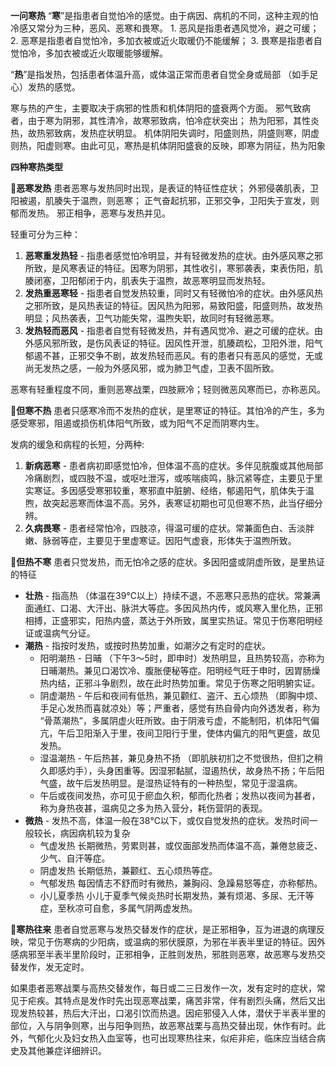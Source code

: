 **一问寒热**
“**寒**”是指患者自觉怕冷的感觉。由于病因、病机的不同，这种主观的怕冷感又常分为三种，恶风、恶寒和畏寒。
	1. 恶风是指患者遇风觉冷，避之可缓；
	2. 恶寒是指患者自觉怕冷，多加衣被或近火取暖仍不能缓解；
	3. 畏寒是指患者自觉怕冷，多加衣被或近火取暖能够缓解。

“**热**”是指发热，包括患者体温升高，或体温正常而患者自觉全身或局部 （如手足心）发热的感觉。

寒与热的产生，主要取决于病邪的性质和机体阴阳的盛衰两个方面。
邪气致病者，由于寒为阴邪，其性清冷，故寒邪致病，怕冷症状突出；
热为阳邪，其性炎热，故热邪致病，发热症状明显。
机体阴阳失调时，阳盛则热，阴盛则寒，阴虚则热，阳虚则寒。由此可见，寒热是机体阴阳盛衰的反映，即寒为阴征，热为阳象


**四种寒热类型**

🔴**恶寒发热**
患者恶寒与发热同时出现，是表证的特征性症状；
外邪侵袭肌表，卫阳被遏，肌腠失于温煦，则恶寒；
正气奋起抗邪，正邪交争，卫阳失于宣发，则郁而发热。
邪正相争，恶寒与发热并见。

轻重可分为三种：
1. **恶寒重发热轻** - 指患者感觉怕冷明显，并有轻微发热的症状。由外感风寒之邪所致，是风寒表证的特征。因寒为阴邪，其性收引，寒邪袭表，束表伤阳，肌腠闭塞，卫阳郁闭于内，肌表失于温煦，故恶寒明显而发热轻。
2. **发热重恶寒轻** - 指患者自觉发热较重，同时又有轻微怕冷的症状。由外感风热之邪所致，是风热表证的特征。因风热为阳邪，易致阳盛，阳盛则热，故发热明显；风热袭表，卫气功能失常，温煦失职，故同时有轻微恶寒。
3. **发热轻而恶风** - 指患者自觉有轻微发热，并有遇风觉冷、避之可缓的症状。由外感风邪所致，是伤风表证的特征。因风性开泄，肌腠疏松，卫阳外泄，阳气郁遏不甚，正邪交争不剧，故发热轻而恶风。有的患者只有恶风的感觉，无或尚无发热之感，一般为外感风邪，或为肺卫气虚，卫表不固所致。

恶寒有轻重程度不同，重则恶寒战栗，四肢厥冷；轻则微恶风寒而已，亦称恶风。

🔴**但寒不热**
患者只感寒冷而不发热的症状，是里寒证的特征。其怕冷的产生，多为感受寒邪，阻遏或损伤机体阳气所致，或为阳气不足而阴寒内生。

发病的缓急和病程的长短，分两种:
1. **新病恶寒** - 患者病初即感觉怕冷，但体温不高的症状。多伴见脘腹或其他局部冷痛剧烈，或四肢不温，或呕吐泄泻，或咳喘痰鸣，脉沉紧等症，主要见于里实寒证。多因感受寒邪较重，寒邪直中脏腑、经络，郁遏阳气，肌体失于温煦，故突起恶寒而体温不高。另外，表寒证初期也可见但寒不热，此当仔细分辨。
2. **久病畏寒** - 患者经常怕冷，四肢凉，得温可缓的症状。常兼面色白、舌淡胖嫩、脉弱等症，主要见于里虚寒证。因阳气虚衰，形体失于温煦所致。

🔴**但热不寒**
患者只觉发热，而无怕冷之感的症状。多因阳盛或阴虚所致，是里热证的特征
- **壮热** - 指高热 （体温在39℃以上）持续不退，不恶寒只恶热的症状。常兼满面通红、口渴、大汗出、脉洪大等症。多因风热内传，或风寒入里化热，正邪相搏，正盛邪实，阳热内盛，蒸达于外所致，属里实热证。常见于伤寒阳明经证或温病气分证。
- **潮热** - 指按时发热，或按时热势加重，如潮汐之有定时的症状。
	- 阳明潮热 - 日晡 （下午3～5时，即申时）发热明显，且热势较高，亦称为日晡潮热。兼见口渴饮冷、腹胀便秘等症。阳明经气旺于申时，因胃肠燥热内结，正邪斗争剧烈，故在此时热势加重。常见于伤寒之阳明腑实证。
	- 阴虚潮热 - 午后和夜间有低热，兼见颧红、盗汗、五心烦热 （即胸中烦、手足心发热而喜就凉处）等；严重者，感觉有热自骨内向外透发者，称为 “骨蒸潮热”，多属阴虚火旺所致。由于阴液亏虚，不能制阳，机体阳气偏亢，午后卫阳渐入于里，夜间卫阳行于里，使体内偏亢的阳气更盛，故见发热。
	- 湿温潮热 - 午后热甚，兼见身热不扬 （即肌肤初扪之不觉很热，但扪之稍久即感灼手），头身困重等。因湿邪黏腻，湿遏热伏，故身热不扬；午后阳气盛，故午后发热明显。是湿热证特有的一种热型，常见于湿温病。
	- 午后或夜间发热，亦可见于瘀血久积，郁而化热者；发热以夜间为甚者，称为身热夜甚，温病见之多为热入营分，耗伤营阴的表现。
- **微热** - 发热不高，体温一般在38℃以下，或仅自觉发热的症状。发热时间一般较长，病因病机较为复杂
	- 气虚发热 长期微热，劳累则甚，或仅面部发热而体温不高，兼倦怠疲乏、少气、自汗等症。
	- 阴虚发热 长期低热，兼颧红、五心烦热等症。
	- 气郁发热 每因情志不舒而时有微热，兼胸闷、急躁易怒等症，亦称郁热。
	- 小儿夏季热 小儿于夏季气候炎热时长期发热，兼有烦渴、多尿、无汗等症，至秋凉可自愈，多属气阴两虚发热。

🔴**寒热往来**
患者自觉恶寒与发热交替发作的症状，是正邪相争，互为进退的病理反映，常见于伤寒病的少阳病，或温病的邪伏膜原，为邪在半表半里证的特征。因外感病邪至半表半里阶段时，正邪相争，正胜则发热，邪胜则恶寒，故恶寒与发热交替发作，发无定时。

如果患者恶寒战栗与高热交替发作，每日或二三日发作一次，发有定时的症状，常见于疟疾。其特点是发作时先出现恶寒战栗，痛苦非常，伴有剧烈头痛，然后又出现发热较甚，热后大汗出，口渴引饮而热退。因疟邪侵入人体，潜伏于半表半里的部位，入与阴争则寒，出与阳争则热，故恶寒战栗与高热交替出现，休作有时。此外，气郁化火及妇女热入血室等，也可出现寒热往来，似疟非疟，临床应当结合病史及其他兼症详细辨识。